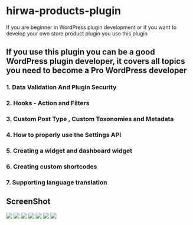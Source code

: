 # hirwa-products-plugin
If you are beginner in WordPress plugin development or if you want to develop your own store product plugin you use this plugin 

## If you use this plugin you can be a good WordPress plugin developer, it covers all topics you need to become a Pro WordPress developer
### 1. Data Validation And Plugin Security
### 2. Hooks  - Action and Filters
### 3. Custom Post Type ,  Custom Toxonomies and Metadata
### 4. How to properly use the Settings API
### 5. Creating a widget and dashboard widget
### 6. Creating custom shortcodes
### 7. Supporting language translation

## ScreenShot
<img src="https://raw.githubusercontent.com/hirwa1/hirwa-products-plugin/main/screen-shots/Screenshot%20from%202021-11-25%2005-56-00.png" >
<img src="https://github.com/hirwa1/hirwa-products-plugin/blob/main/screen-shots/Screenshot%20from%202021-11-25%2005-56-38.png?raw=true" >
<img src="https://github.com/hirwa1/hirwa-products-plugin/blob/main/screen-shots/Screenshot%20from%202021-11-25%2005-57-47.png?raw=true" >
<img src="https://github.com/hirwa1/hirwa-products-plugin/blob/main/screen-shots/Screenshot%20from%202021-11-25%2006-13-37.png?raw=true" >
<img src="https://github.com/hirwa1/hirwa-products-plugin/blob/main/screen-shots/Screenshot%20from%202021-11-25%2006-17-12.png?raw=true">
<img src="https://github.com/hirwa1/hirwa-products-plugin/blob/main/screen-shots/Screenshot%20from%202021-11-25%2006-24-25.png?raw=true" />

<img src="https://github.com/hirwa1/hirwa-products-plugin/blob/main/screen-shots/Screenshot%20from%202021-11-25%2006-30-56.png?raw=true" >
